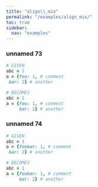 ```yaml
---
title: "align\\_mix"
permalink: "/examples/align_mix/"
toc: true
sidebar:
  nav: "examples"
---
```


### unnamed 73
```ruby
# GIVEN
abc = 1
a = {foo: 1, # comment
 bar: 2} # another
```
```ruby
# BECOMES
abc = 1
a = {foo: 1, # comment
     bar: 2} # another
```
### unnamed 74
```ruby
# GIVEN
abc = 1
a = {foobar: 1, # comment
 bar: 2} # another
```
```ruby
# BECOMES
abc = 1
a = {foobar: 1, # comment
     bar: 2} # another
```
